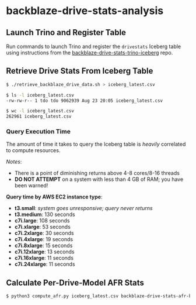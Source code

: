 # backblaze-drive-stats-analysis

## Launch Trino and Register Table

Run commands to launch Trino and register the `drivestats` Iceberg table 
using instructions from the 
[backblaze-drive-stats-trino-iceberg](https://github.com/TerryOtt/backblaze-drive-stats-trino-iceberg/tree/main) repo.

## Retrieve Drive Stats From Iceberg Table

```bash
$ ./retrieve_backblaze_drive_data.sh > iceberg_latest.csv

$ ls -l iceberg_latest.csv
-rw-rw-r-- 1 tdo tdo 9062939 Aug 23 20:05 iceberg_latest.csv

$ wc -l iceberg_latest.csv
262961 iceberg_latest.csv
```

### Query Execution Time

The amount of time it takes to query the Iceberg table is 
_heavily_ correlated to compute resources. 

_Notes_:
* There is a point of diminishing returns above 4-8 cores/8-16 threads
* **DO NOT ATTEMPT** on a system with less than 4 GB of RAM; you have been warned!

**Query time by AWS EC2 instance type**:

* **t3.small**: _system goes unresponsive; query never returns_
* **t3.medium**: 130 seconds
* **c7i.large**: 108 seconds
* **c7i.xlarge**: 53 seconds
* **c7i.2xlarge**: 30 seconds
* **c7i.4xlarge**: 19 seconds
* **c7i.8xlarge**: 15 seconds
* **c7i.12xlarge**: 13 seconds
* **c7i.16xlarge**: 11 seconds
* **c7i.24xlarge**: 11 seconds

## Calculate Per-Drive-Model AFR Stats 

```bash
$ python3 compute_afr.py iceberg_latest.csv backblaze-drive-stats-afr-by-model.csv
```
